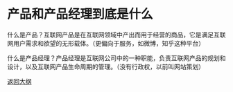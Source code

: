 # 产品和产品经理到底是什么

什么是产品？互联网产品是在互联网领域中产出而用于经营的商品，它是满足互联网用户需求和欲望的无形载体。（更偏向于服务，如微博，知乎这种平台）

什么是产品经理？产品经理是互联网公司中的一种职能，负责互联网产品的规划和设计，以及互联网产品生命周期的管理。（没有行政权，以前叫网站策划）



[返回大纲](https://github.com/FRANKIETANG/PM#%E4%BA%A7%E5%93%81%E7%BB%8F%E7%90%86%E7%AC%AC%E4%B8%80%E8%AF%BE-%E5%A4%A7%E7%BA%B2)